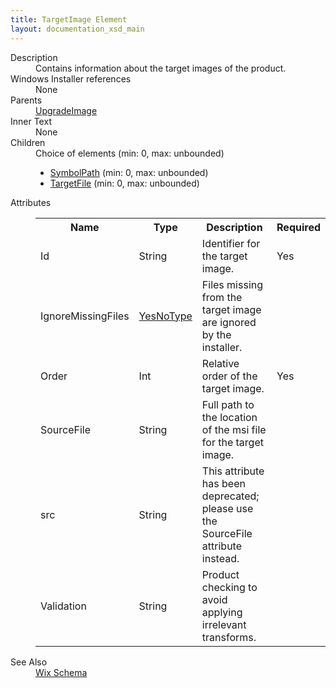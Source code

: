 ```yaml
---
title: TargetImage Element
layout: documentation_xsd_main
---
```

<dl>
  <dt>Description</dt>
  <dd>Contains information about the target images of the product.</dd>
  <dt>Windows Installer references</dt>
  <dd>None</dd>
  <dt>Parents</dt>
  <dd>
    <a href="../upgradeimage/">UpgradeImage</a>
  </dd>
  <dt>Inner Text</dt>
  <dd>None</dd>
  <dt>Children</dt>
  <dd>Choice of elements (min: 0, max: unbounded)<ul><li><a href="../symbolpath/">SymbolPath</a> (min: 0, max: unbounded)</li><li><a href="../targetfile/">TargetFile</a> (min: 0, max: unbounded)</li></ul></dd>
  <dt>Attributes</dt>
  <dd>
    <table cellspacing="0" cellpadding="0" class="schema">
      <tr>
        <th width="15%">Name</th>
        <th width="15%">Type</th>
        <th width="65%">Description</th>
        <th width="15%">Required</th>
      </tr>
      <tr>
        <td>Id</td>
        <td>String</td>
        <td>Identifier for the target image.</td>
        <td>Yes</td>
      </tr>
      <tr>
        <td>IgnoreMissingFiles</td>
        <td><a href="../simple_type_yesnotype/">YesNoType</a></td>
        <td>Files missing from the target image are ignored by the installer.</td>
        <td>&nbsp;</td>
      </tr>
      <tr>
        <td>Order</td>
        <td>Int</td>
        <td>Relative order of the target image.</td>
        <td>Yes</td>
      </tr>
      <tr>
        <td>SourceFile</td>
        <td>String</td>
        <td>Full path to the location of the msi file for the target image.</td>
        <td>&nbsp;</td>
      </tr>
      <tr>
        <td>src</td>
        <td>String</td>
        <td>This attribute has been deprecated; please use the SourceFile attribute instead.</td>
        <td>&nbsp;</td>
      </tr>
      <tr>
        <td>Validation</td>
        <td>String</td>
        <td>Product checking to avoid applying irrelevant transforms.</td>
        <td>&nbsp;</td>
      </tr>
    </table>
  </dd>
  <dt>See Also</dt>
  <dd>
    <a href="../wix">Wix Schema</a>
  </dd>
</dl>
